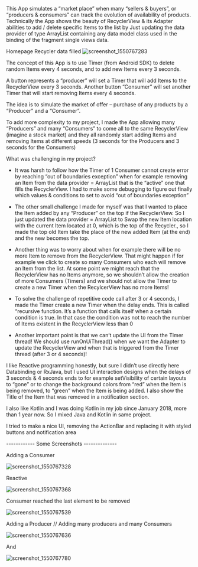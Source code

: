 This App simulates a “market place” when many “sellers & buyers”, or “producers & consumers” can track the evolution of availability of products. Technically the App shows the beauty of RecyclerView & its Adapter abilities to add / delete specific Items to the list by Just updating the data provider of type ArrayList containing any data model class used in the binding of the fragment single views data.

Homepage Recycler data filled
![screenshot_1550767283](https://user-images.githubusercontent.com/20923486/53185763-f089b500-35ff-11e9-8679-523631429fb3.png) 


The concept of this App is to use Timer (from Android SDK) to delete random Items every 4 seconds, and to add new Items every 3 seconds.

A button represents a “producer” will set a Timer that will add Items to the RecyclerView every 3 seconds. Another button “Consumer” will set another Timer that will start removing Items every 4 seconds. 

The idea is to simulate the market of offer – purchase of any products by a “Producer” and a “Consumer”.

To add more complexity to my project, I made the App allowing many “Producers” and many “Consumers” to come all to the same RecyclerView (imagine a stock market) and they all randomly start adding Items and removing Items at different speeds (3 seconds for the Producers and 3 seconds for the Consumers)

What was challenging in my project?

- It was harsh to follow how the Timer of 1 Consumer cannot create error by reaching “out of boundaries exception” when for example removing an Item from the data provider = ArrayList that is the “active” one that fills the RecyclerView. I had to make some debugging to figure out finally which values & conditions to set to avoid “out of boundaries exception”

- The other small challenge I made for myself was that I wanted to place the Item added by any “Producer” on the top if the RecyclerView. So I just updated the data provider = ArrayList to Swap the new Item location with the current Item located at 0, which is the top of the Recycler., so I made the top old Item take the place of the new added Item (at the end) and the new becomes the top.

- Another thing was to worry about when for example there will be no more Item to remove from the RecyclerView. That might happen if for example we click to create so many Consumers who each will remove an Item from the list. At some point we might reach that the RecyclerView has no Items anymore, so we shouldn’t allow the creation of more Consumers (Timers) and we should not allow the Timer to create a new Timer when the RecylcerView has no more Items!

- To solve the challenge of repetitive code call after 3 or 4 seconds, I made the Timer create a new Timer when the delay ends. This is called “recursive function. It’s a function that calls itself when a certain condition is true. In that case the condition was not to reach the number of Items existent in the RecyclerView less than 0 

- Another important point is that we can’t update the UI from the Timer thread! We should use runOnUiThread() when we want the Adapter to update the RecyclerView and when that is triggered from the Timer thread (after 3 or 4 seconds)!

I like Reactive programming honestly, but sure I didn’t use directly here Databinding or RxJava, but I used UI interaction designs when the delays of 3 seconds & 4 seconds ends to for example setVisibility of certain layouts to “gone” or to change the background colors from “red” when the Item is being removed, to “green” when the Item is being added. I also show the Title of the Item that was removed in a notification section.

I also like Kotlin and I was doing Kotlin in my job since January 2018, more than 1 year now. So I mixed Java and Kotlin in same project.

I tried to make a nice UI, removing the ActionBar and replacing it with styled buttons and notification area

------------ Some Screenshots --------------

Adding a Consumer

![screenshot_1550767328](https://user-images.githubusercontent.com/20923486/53185811-0c8d5680-3600-11e9-96fe-9a3e5c7f9dd5.png)

Reactive

![screenshot_1550767368](https://user-images.githubusercontent.com/20923486/53185837-2169ea00-3600-11e9-8b6d-d0615d2cc127.png) 


Consumer reached the last element to be removed

![screenshot_1550767539](https://user-images.githubusercontent.com/20923486/53186043-8cb3bc00-3600-11e9-825c-762b5e89bbc7.png) 


Adding a Producer // Adding many producers and many Consumers

![screenshot_1550767636](https://user-images.githubusercontent.com/20923486/53186191-ce446700-3600-11e9-804b-ddb68acdaef4.png) 

And

![screenshot_1550767780](https://user-images.githubusercontent.com/20923486/53186342-16fc2000-3601-11e9-8b68-18bb79d32527.png) 

